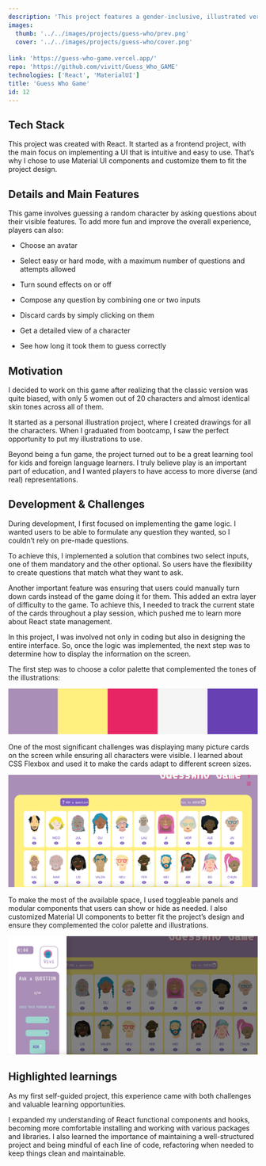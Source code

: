 ```yaml
---
description: 'This project features a gender-inclusive, illustrated version of the classic Guess Who game and was my final project for the AllWomen Web Dev Bootcamp.'
images: 
  thumb: '../../images/projects/guess-who/prev.png'
  cover: '../../images/projects/guess-who/cover.png'

link: 'https://guess-who-game.vercel.app/'
repo: 'https://github.com/vivitt/Guess_Who_GAME'
technologies: ['React', 'MaterialUI']
title: 'Guess Who Game'
id: 12
---
```


## Tech Stack
This project was created with React. It started as a frontend project, with the main focus on implementing a UI that is intuitive and easy to use. That’s why I chose to use Material UI components and customize them to fit the project design.

## Details and Main Features
This game involves guessing a random character by asking questions about their visible features. To add more fun and improve the overall experience, players can also:

- Choose an avatar

- Select easy or hard mode, with a maximum number of questions and attempts allowed

- Turn sound effects on or off

- Compose any question by combining one or two inputs

- Discard cards by simply clicking on them

- Get a detailed view of a character

- See how long it took them to guess correctly

## Motivation
I decided to work on this game after realizing that the classic version was quite biased, with only 5 women out of 20 characters and almost identical skin tones across all of them.

It started as a personal illustration project, where I created drawings for all the characters. When I graduated from bootcamp, I saw the perfect opportunity to put my illustrations to use.

Beyond being a fun game, the project turned out to be a great learning tool for kids and foreign language learners. I truly believe play is an important part of education, and I wanted players to have access to more diverse (and real) representations.

## Development & Challenges
During development, I first focused on implementing the game logic. I wanted users to be able to formulate any question they wanted, so I couldn’t rely on pre-made questions.

To achieve this, I implemented a solution that combines two select inputs, one of them mandatory and the other optional. So users have the flexibility to create questions that match what they want to ask.

Another important feature was ensuring that users could manually turn down cards instead of the game doing it for them. This added an extra layer of difficulty to the game. To achieve this, I needed to track the current state of the cards throughout a play session, which pushed me to learn more about React state management.

In this project, I was involved not only in coding but also in designing the entire interface. So, once the logic was implemented, the next step was to determine how to display the information on the screen.

The first step was to choose a color palette that complemented the tones of the illustrations:

![](../../images/projects/guess-who/colors.png)

One of the most significant challenges was displaying many picture cards on the screen while ensuring all characters were visible. I learned about CSS Flexbox and used it to make the cards adapt to different screen sizes.

![](../../images/projects/guess-who/chars.png)

To make the most of the available space, I used toggleable panels and modular components that users can show or hide as needed. I also customized Material UI components to better fit the project’s design and ensure they complemented the color palette and illustrations.

![](../../images/projects/guess-who/panel.png)

## Highlighted learnings
As my first self-guided project, this experience came with both challenges and valuable learning opportunities.

I expanded my understanding of React functional components and hooks, becoming more comfortable installing and working with various packages and libraries. I also learned the importance of maintaining a well-structured project and being mindful of each line of code, refactoring when needed to keep things clean and maintainable.


